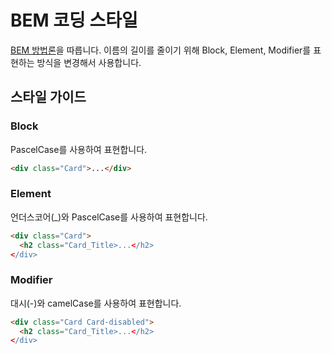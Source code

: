 # BEM 코딩 스타일

[BEM 방법론](http://getbem.com/)을 따릅니다. 이름의 길이를 줄이기 위해 Block, Element, Modifier를 표현하는 방식을 변경해서 사용합니다.

## 스타일 가이드

### Block

PascelCase를 사용하여 표현합니다.

```html
<div class="Card">...</div>
```

### Element

언더스코어(_)와 PascelCase를 사용하여 표현합니다.

```html
<div class="Card">
  <h2 class="Card_Title>...</h2>
</div>
```

### Modifier

대시(-)와 camelCase를 사용하여 표현합니다.

```html
<div class="Card Card-disabled">
  <h2 class="Card_Title>...</h2>
</div>
```
